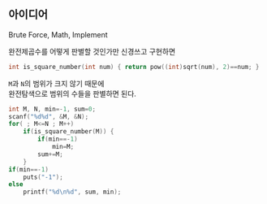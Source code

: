 ## 아이디어
Brute Force, Math, Implement

완전제곱수를 어떻게 판별할 것인가만 신경쓰고 구현하면
```c
int is_square_number(int num) { return pow((int)sqrt(num), 2)==num; }
```
`M`과 `N`의 범위가 크지 않기 때문에  
완전탐색으로 범위의 수들을 판별하면 된다.
```c
int M, N, min=-1, sum=0;
scanf("%d%d", &M, &N);
for( ; M<=N ; M++)
	if(is_square_number(M)) {
		if(min==-1)
			min=M;
		sum+=M;
	}
if(min==-1)
	puts("-1");
else
	printf("%d\n%d", sum, min);
```